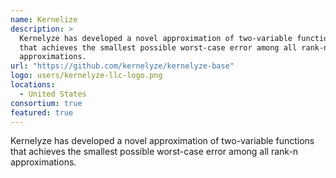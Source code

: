 ```yaml
---
name: Kernelize
description: > 
  Kernelyze has developed a novel approximation of two-variable functions
  that achieves the smallest possible worst-case error among all rank-n
  approximations.
url: "https://github.com/kernelyze/kernelyze-base"
logo: users/kernelyze-llc-logo.png
locations: 
  - United States
consortium: true
featured: true
---
```



Kernelyze has developed a novel approximation of two-variable functions
that achieves the smallest possible worst-case error among all rank-n
approximations.